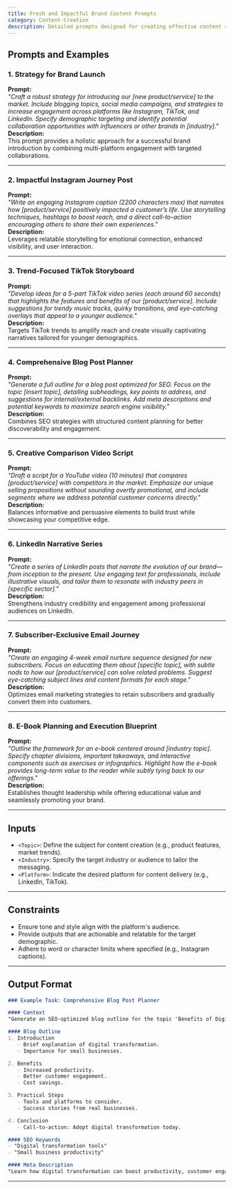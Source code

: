 ```yaml
---
title: Fresh and Impactful Brand Content Prompts
category: Content-Creation
description: Detailed prompts designed for creating effective content strategies, engaging audience interactions, and solving creative challenges.
---
```


## Prompts and Examples

### **1. Strategy for Brand Launch**  
**Prompt:**  
*"Craft a robust strategy for introducing our [new product/service] to the market. Include blogging topics, social media campaigns, and strategies to increase engagement across platforms like Instagram, TikTok, and LinkedIn. Specify demographic targeting and identify potential collaboration opportunities with influencers or other brands in [industry]."*  
**Description:**  
This prompt provides a holistic approach for a successful brand introduction by combining multi-platform engagement with targeted collaborations.

---

### **2. Impactful Instagram Journey Post**  
**Prompt:**  
*"Write an engaging Instagram caption (2200 characters max) that narrates how [product/service] positively impacted a customer’s life. Use storytelling techniques, hashtags to boost reach, and a direct call-to-action encouraging others to share their own experiences."*  
**Description:**  
Leverages relatable storytelling for emotional connection, enhanced visibility, and user interaction.

---

### **3. Trend-Focused TikTok Storyboard**  
**Prompt:**  
*"Develop ideas for a 5-part TikTok video series (each around 60 seconds) that highlights the features and benefits of our [product/service]. Include suggestions for trendy music tracks, quirky transitions, and eye-catching overlays that appeal to a younger audience."*  
**Description:**  
Targets TikTok trends to amplify reach and create visually captivating narratives tailored for younger demographics.

---

### **4. Comprehensive Blog Post Planner**  
**Prompt:**  
*"Generate a full outline for a blog post optimized for SEO. Focus on the topic [insert topic], detailing subheadings, key points to address, and suggestions for internal/external backlinks. Add meta descriptions and potential keywords to maximize search engine visibility."*  
**Description:**  
Combines SEO strategies with structured content planning for better discoverability and engagement.

---

### **5. Creative Comparison Video Script**  
**Prompt:**  
*"Draft a script for a YouTube video (10 minutes) that compares [product/service] with competitors in the market. Emphasize our unique selling propositions without sounding overtly promotional, and include segments where we address potential customer concerns directly."*  
**Description:**  
Balances informative and persuasive elements to build trust while showcasing your competitive edge.

---

### **6. LinkedIn Narrative Series**  
**Prompt:**  
*"Create a series of LinkedIn posts that narrate the evolution of our brand—from inception to the present. Use engaging text for professionals, include illustrative visuals, and tailor them to resonate with industry peers in [specific sector]."*  
**Description:**  
Strengthens industry credibility and engagement among professional audiences on LinkedIn.

---

### **7. Subscriber-Exclusive Email Journey**  
**Prompt:**  
*"Create an engaging 4-week email nurture sequence designed for new subscribers. Focus on educating them about [specific topic], with subtle nods to how our [product/service] can solve related problems. Suggest eye-catching subject lines and content formats for each stage."*  
**Description:**  
Optimizes email marketing strategies to retain subscribers and gradually convert them into customers.

---

### **8. E-Book Planning and Execution Blueprint**  
**Prompt:**  
*"Outline the framework for an e-book centered around [industry topic]. Specify chapter divisions, important takeaways, and interactive components such as exercises or infographics. Highlight how the e-book provides long-term value to the reader while subtly tying back to our offerings."*  
**Description:**  
Establishes thought leadership while offering educational value and seamlessly promoting your brand.

---

## Inputs

- `<Topic>`: Define the subject for content creation (e.g., product features, market trends).  
- `<Industry>`: Specify the target industry or audience to tailor the messaging.  
- `<Platform>`: Indicate the desired platform for content delivery (e.g., LinkedIn, TikTok).  

---

## Constraints

- Ensure tone and style align with the platform's audience.  
- Provide outputs that are actionable and relatable for the target demographic.  
- Adhere to word or character limits where specified (e.g., Instagram captions).  

---

## Output Format

```markdown
### Example Task: Comprehensive Blog Post Planner

#### Context
"Generate an SEO-optimized blog outline for the topic 'Benefits of Digital Transformation for Small Businesses'."

#### Blog Outline
1. Introduction  
   - Brief explanation of digital transformation.  
   - Importance for small businesses.  

2. Benefits  
   - Increased productivity.  
   - Better customer engagement.  
   - Cost savings.  

3. Practical Steps  
   - Tools and platforms to consider.  
   - Success stories from real businesses.  

4. Conclusion  
   - Call-to-action: Adopt digital transformation today.  

#### SEO Keywords
- "Digital transformation tools"  
- "Small business productivity"  

#### Meta Description
"Learn how digital transformation can boost productivity, customer engagement, and cost savings for small businesses."
```

---
